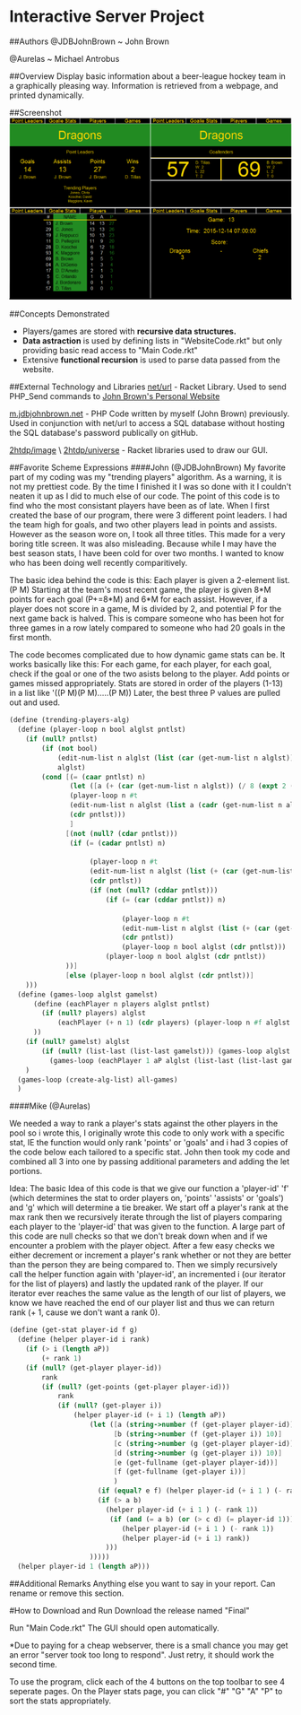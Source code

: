 # Interactive Server Project


##Authors
@JDBJohnBrown ~ John Brown

@Aurelas      ~ Michael Antrobus 


##Overview
Display basic information about a beer-league hockey team in a graphically pleasing way.
Information is retrieved from a webpage, and printed dynamically.

##Screenshot
![4 different views, downsized screenshot](ServerInteractive-4View-ScreenShot.png)



##Concepts Demonstrated
* Players/games are stored with **recursive data structures.**
* **Data astraction** is used by defining lists in "WebsiteCode.rkt" but only providing basic read access to "Main Code.rkt"
* Extensive **functional recursion** is used to parse data passed from the website.


##External Technology and Libraries
[net/url](https://docs.racket-lang.org/net/url.html "net/url") - Racket Library. Used to send PHP_Send commands to [John Brown's Personal Website](http://m.jdbjohnbrown.net)

[m.jdbjohnbrown.net](http:/m.jdbjohnbrown.net "PHP Code") - PHP Code written by myself (John Brown) previously. Used in conjunction with net/url to access a SQL database without hosting the SQL database's password publically on gitHub.

[2htdp/image](https://docs.racket-lang.org/teachpack/2htdpimage.html "2htdp Image") \ [2htdp/universe](https://docs.racket-lang.org/teachpack/2htdpuniverse.html "2htdp Universe") - Racket libraries used to draw our GUI.

##Favorite Scheme Expressions
####John (@JDBJohnBrown)
My favorite part of my coding was my "trending players" algorithm. As a warning, it is not my prettiest code. By the time I finished it I was so done with it I couldn't neaten it up as I did to much else of our code.
The point of this code is to find who the most consistant players have been as of late. When I first created the base of our program, there were 3 different point leaders. I had the team high for goals, and two other players lead in points and assists. However as the season wore on, I took all three titles. This made for a very boring title screen. It was also misleading. Because while I may have the best season stats, I have been cold for over two months. I wanted to know who has been doing well recently comparitively.

The basic idea behind the code is this: 
Each player is given a 2-element list. (P M)
Starting at the team's most recent game, the player is given 8\*M points for each goal (P+=8\*M) and 6*M for each assist.
However, if a player does not score in a game, M is divided by 2, and potential P for the next game back is halved.
This is compare someone who has been hot for three games in a row lately compared to someone who had 20 goals in the first month.

The code becomes complicated due to how dynamic game stats can be.
It works basically like this: For each game, for each player, for each goal, check if the goal or one of the two asists belong to the player. Add points or games missed appropriately.
Stats are stored in order of the players (1-13) in a list like '((P M)(P M).....(P M))
Later, the best three P values are pulled out and used.
```scheme
(define (trending-players-alg)
  (define (player-loop n bool alglst pntlst)    
    (if (null? pntlst)
        (if (not bool)
            (edit-num-list n alglst (list (car (get-num-list n alglst)) (+ 1 (cadr (get-num-list n alglst)))))
            alglst)
        (cond [(= (caar pntlst) n)
               (let ([a (+ (car (get-num-list n alglst)) (/ 8 (expt 2 (cadr (get-num-list n alglst)))))])                 
               (player-loop n #t 
               (edit-num-list n alglst (list a (cadr (get-num-list n alglst))))
               (cdr pntlst)))
               ]
              [(not (null? (cdar pntlst)))
               (if (= (cadar pntlst) n)
                   
                    (player-loop n #t                                 
                    (edit-num-list n alglst (list (+ (car (get-num-list n alglst)) (/ 6 (expt 2 (cadr (get-num-list n alglst))))) (cadr (get-num-list n alglst))))
                    (cdr pntlst))
                    (if (not (null? (cddar pntlst)))
                        (if (= (car (cddar pntlst)) n)
                            
                            (player-loop n #t 
                            (edit-num-list n alglst (list (+ (car (get-num-list n alglst)) (/ 6 (expt 2 (cadr (get-num-list n alglst))))) (cadr (get-num-list n alglst))))
                            (cdr pntlst))
                            (player-loop n bool alglst (cdr pntlst)))
                        (player-loop n bool alglst (cdr pntlst))
              ))]
              [else (player-loop n bool alglst (cdr pntlst))]
    )))
  (define (games-loop alglst gamelst)
      (define (eachPlayer n players alglst pntlst)
        (if (null? players) alglst
            (eachPlayer (+ n 1) (cdr players) (player-loop n #f alglst pntlst) pntlst)
      ))
    (if (null? gamelst) alglst
        (if (null? (list-last (list-last gamelst))) (games-loop alglst (but-last gamelst))
          (games-loop (eachPlayer 1 aP alglst (list-last (list-last gamelst))) (but-last gamelst))))
    )
  (games-loop (create-alg-list) all-games)
  )
```
####Mike (@Aurelas)

We needed a way to rank a player's stats against the other players in the pool so i wrote this, I originally wrote this code to only work with a specific stat, IE the function would only rank 'points' or 'goals' and i had 3 copies of the code below each tailored to a specific stat. John then took my code and combined all 3 into one by passing additional parameters and adding the let portions.

Idea:
The basic Idea of this code is that we give our function a 'player-id' 'f' (which determines the stat to order players on, 'points' 'assists' or 'goals') and 'g' which will determine a tie breaker. We start off a player's rank at the max rank then we recursively iterate through the list of players comparing each player to the 'player-id' that was given to the function. A large part of this code are null checks so that we don't break down when and if we encounter a problem with the player object. After a few easy checks we either decrement or increment a player's rank whether or not they are better than the person they are being compared to. Then we simply recursively call the helper function again with 'player-id', an incremented i (our iterator for the list of players) and lastly the updated rank of the player. If our iterator ever reaches the same value as the length of our list of players, we know we have reached the end of our player list and thus we can return rank (+ 1, cause we don't want a rank 0).

```scheme
(define (get-stat player-id f g)
  (define (helper player-id i rank)
    (if (> i (length aP))
        (+ rank 1)
    (if (null? (get-player player-id))
        rank
        (if (null? (get-points (get-player player-id)))
            rank
            (if (null? (get-player i))
                (helper player-id (+ i 1) (length aP))
                    (let ([a (string->number (f (get-player player-id)) 10)]
                          [b (string->number (f (get-player i)) 10)]
                          [c (string->number (g (get-player player-id)) 10)]
                          [d (string->number (g (get-player i)) 10)]
                          [e (get-fullname (get-player player-id))]
                          [f (get-fullname (get-player i))]
                          )
                      (if (equal? e f) (helper player-id (+ i 1 ) (- rank 1))
                      (if (> a b)
                        (helper player-id (+ i 1 ) (- rank 1))
                         (if (and (= a b) (or (> c d) (= player-id 1)))
                            (helper player-id (+ i 1 ) (- rank 1))
                            (helper player-id (+ i 1) rank))
                        )))
                    ))))) 
  (helper player-id 1 (length aP)))
```

##Additional Remarks
Anything else you want to say in your report. Can rename or remove this section.

#How to Download and Run
Download the release named "Final"

Run "Main Code.rkt"
The GUI should open automatically. 

*Due to paying for a cheap webserver, there is a small chance you may get an error "server took too long to respond".
Just retry, it should work the second time.

To use the program, click each of the 4 buttons on the top toolbar to see 4 seperate pages.
On the Player stats page, you can click "#" "G" "A" "P" to sort the stats appropriately.
